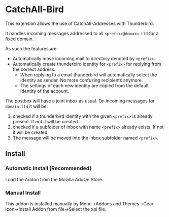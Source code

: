 # CatchAll-Bird
This extension allows the use of CatchAll-Addresses with Thunderbird.

It handles incoming messages addressed to all `<prefix>@domain.tld` for a fixed domain.

As such the features are:
- Automatically move incoming mail to directory denoted by `<prefix>`.
- Automatically create thunderbird identity for `<prefix>` for replying from the correct address.
    - When replying to a email thunderbird will automatically select the identity as sender. No more confusing recipients anymore.
    - The settings of each new identity are copied from the default identity of the account.

The postbox will have a joint inbox as usual.
On incoming messages for `domain.tld` it will be:
1. checked if a thunderbird identity with the given `<prefix>` is already present. If not it will be created.
2. checked if a subfolder of inbox with name `<prefix>` already exists. If not it will be created.
3. The message will be moved into the inbox subfolder named `<prefix>`.

## Install
### Automatic Install (Recommended)
Load the Addon from the Mozilla AddOn Store.

### Manual Install
This addon is installed manually by Menu->Addons and Themes->Gear Icon->Install Addon from file->Select the xpi file.